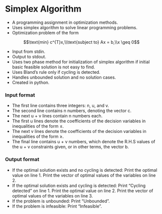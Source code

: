 # Simplex Algorithm 
- A programming assignment in optimization methods.
- Uses simplex algorithm to solve linear programming problems.
- Optimization problem of the form 
```math
\text{min} c^{T}x,\\\text{subject to} Ax = b,\\x \geq 0
```
- Input from stdin.
- Output to stdout.
- Uses two phase method for initialization of simplex algorithm if initial basic feasible solution is not easy to find. 
- Uses Bland’s rule only if cycling is detected.
- Handles unbounded solution and no solution cases.
- Created in python.

### Input format
- The first line contains three integers: n, u, and v.
- The second line contains n numbers, denoting the vector c.
- The next u + v lines contain n numbers each.
- The first u lines denote the coefficients of the decision variables in inequalities of the form ≤.
- The next v lines denote the coefficients of the decision variables in inequalities of the form ≥.
- The final line contains u + v numbers, which denote the R.H.S values of the u + v constraints given, or in other terms, the vector b.

### Output format
- If the optimal solution exists and no cycling is detected: Print the optimal value on line 1. Print the vector of optimal values of the variables on line 2.
- If the optimal solution exists and cycling is detected: Print “Cycling detected” on line 1. Print the optimal value on line 2. Print the vector of optimal values of the variables on line 3.
- If the problem is unbounded: Print “Unbounded”.
- If the problem is infeasible: Print “Infeasible”.

